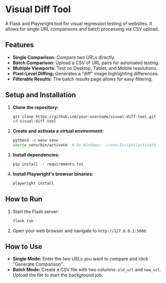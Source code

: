 # Visual Diff Tool

A Flask and Playwright tool for visual regression testing of websites. It allows for single URL comparisons and batch processing via CSV upload.

## Features

-   **Single Comparison:** Compare two URLs directly.
-   **Batch Comparison:** Upload a CSV of URL pairs for automated testing.
-   **Multiple Viewports:** Test on Desktop, Tablet, and Mobile resolutions.
-   **Pixel-Level Diffing:** Generates a "diff" image highlighting differences.
-   **Filterable Results:** The batch results page allows for easy filtering.

## Setup and Installation

1.  **Clone the repository:**
    ```bash
    git clone https://github.com/your-username/visual-diff-tool.git
    cd visual-diff-tool
    ```

2.  **Create and activate a virtual environment:**
    ```bash
    python3 -m venv venv
    source venv/bin/activate  # On Windows: .\venv\Scripts\activate
    ```

3.  **Install dependencies:**
    ```bash
    pip install -r requirements.txt
    ```

4.  **Install Playwright's browser binaries:**
    ```bash
    playwright install
    ```

## How to Run

1.  Start the Flask server:
    ```bash
    flask run
    ```
2.  Open your web browser and navigate to `http://127.0.0.1:5000`.

## How to Use

-   **Single Mode:** Enter the two URLs you want to compare and click "Generate Comparison".
-   **Batch Mode:** Create a CSV file with two columns: `old_url` and `new_url`. Upload the file to start the background job.